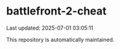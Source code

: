 # battlefront-2-cheat

Last updated: 2025-07-01 03:05:11

This repository is automatically maintained.
